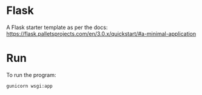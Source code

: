 # Flask

A Flask starter template as per the docs: https://flask.palletsprojects.com/en/3.0.x/quickstart/#a-minimal-application

# Run
To run the program:
```bash
gunicorn wsgi:app
```

